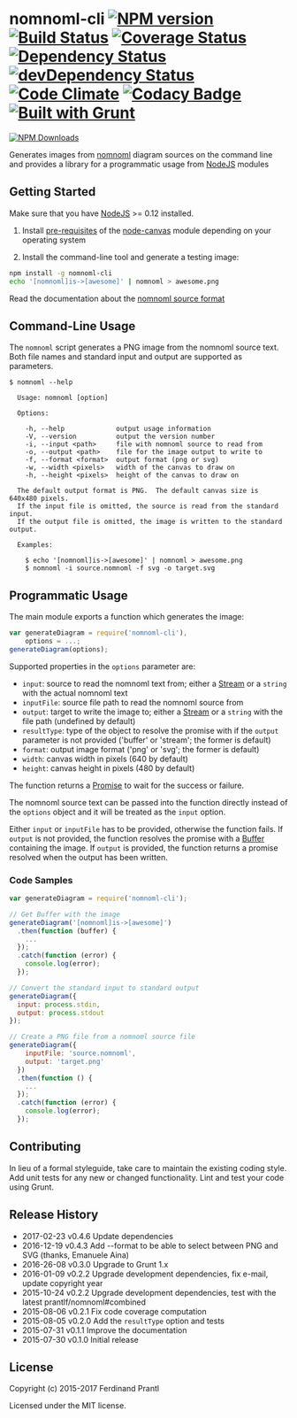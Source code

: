 # nomnoml-cli [![NPM version](https://badge.fury.io/js/nomnoml-cli.png)](http://badge.fury.io/js/nomnoml-cli) [![Build Status](https://travis-ci.org/prantlf/nomnoml-cli.png)](https://travis-ci.org/prantlf/nomnoml-cli) [![Coverage Status](https://coveralls.io/repos/prantlf/nomnoml-cli/badge.svg)](https://coveralls.io/r/prantlf/nomnoml-cli) [![Dependency Status](https://david-dm.org/prantlf/nomnoml-cli.svg)](https://david-dm.org/prantlf/nomnoml-cli) [![devDependency Status](https://david-dm.org/prantlf/nomnoml-cli/dev-status.svg)](https://david-dm.org/prantlf/nomnoml-cli#info=devDependencies) [![Code Climate](https://codeclimate.com/github/prantlf/nomnoml-cli/badges/gpa.svg)](https://codeclimate.com/github/prantlf/nomnoml-cli) [![Codacy Badge](https://www.codacy.com/project/badge/f3896e8dfa5342b8add12d50390edfcd)](https://www.codacy.com/public/prantlf/nomnoml-cli) [![Built with Grunt](https://cdn.gruntjs.com/builtwith.png)](http://gruntjs.com/)

[![NPM Downloads](https://nodei.co/npm/nomnoml-cli.png?downloads=true&stars=true)](https://www.npmjs.com/package/nomnoml-cli)

Generates images from [nomnoml](http://www.nomnoml.com/) diagram sources
on the command line and provides a library for a programmatic usage from
[NodeJS] modules

## Getting Started

Make sure that you have [NodeJS] >= 0.12 installed.

1. Install [pre-requisites](https://github.com/Automattic/node-canvas/wiki/_pages)
   of the [node-canvas](https://github.com/Automattic/node-canvas) module depending
   on your operating system

2. Install the command-line tool and generate a testing image:

```bash
npm install -g nomnoml-cli
echo '[nomnoml]is->[awesome]' | nomnoml > awesome.png
```

Read the documentation about the [nomnoml source format](https://github.com/skanaar/nomnoml#example)

## Command-Line Usage

The `nomnoml` script generates a PNG image from the nomnoml source text.
Both file names and standard input and output are supported as parameters.

```text
$ nomnoml --help

  Usage: nomnoml [option]

  Options:

    -h, --help             output usage information
    -V, --version          output the version number
    -i, --input <path>     file with nomnoml source to read from
    -o, --output <path>    file for the image output to write to
    -f, --format <format>  output format (png or svg)
    -w, --width <pixels>   width of the canvas to draw on
    -h, --height <pixels>  height of the canvas to draw on

  The default output format is PNG.  The default canvas size is 640x480 pixels.
  If the input file is omitted, the source is read from the standard input.
  If the output file is omitted, the image is written to the standard output.

  Examples:

    $ echo '[nomnoml]is->[awesome]' | nomnoml > awesome.png
    $ nomnoml -i source.nomnoml -f svg -o target.svg
```

## Programmatic Usage

The main module exports a function which generates the image:

```javascript
var generateDiagram = require('nomnoml-cli'),
    options = ...;
generateDiagram(options);
```

Supported properties in the `options` parameter are:

* `input`: source to read the nomnoml text from; either a [Stream] or a
    `string` with the actual nomnoml text
* `inputFile`: source file path to read the nomnoml source from
* `output`: target to write the image to; either a [Stream] or a `string`
    with the file path (undefined by default)
* `resultType`: type of the object to resolve the promise with if the
    `output` parameter is not provided ('buffer' or 'stream'; the former
    is default)
* `format`: output image format ('png' or 'svg'; the former is default)
* `width`: canvas width in pixels (640 by default)
* `height`: canvas height in pixels (480 by default)

The function returns a [Promise] to wait for the success or failure.

The nomnoml source text can be passed into the function directly instead
of the `options` object and it will be treated as the `input` option.

Either `input` or `inputFile` has to be provided, otherwise the function
fails.  If `output` is not provided, the function resolves the promise
with a [Buffer] containing the image.  If `output` is provided, the
function returns a promise resolved when the output has been written.

### Code Samples

```javascript
var generateDiagram = require('nomnoml-cli');

// Get Buffer with the image
generateDiagram('[nomnoml]is->[awesome]')
  .then(function (buffer) {
    ...
  });
  .catch(function (error) {
    console.log(error);
  });

// Convert the standard input to standard output
generateDiagram({
  input: process.stdin,
  output: process.stdout
});

// Create a PNG file from a nomnoml source file
generateDiagram({
    inputFile: 'source.nomnoml',
    output: 'target.png'
  })
  .then(function () {
    ...
  });
  .catch(function (error) {
    console.log(error);
  });
```

## Contributing

In lieu of a formal styleguide, take care to maintain the existing coding
style.  Add unit tests for any new or changed functionality. Lint and test
your code using Grunt.

## Release History

 * 2017-02-23   v0.4.6   Update dependencies
 * 2016-12-19   v0.4.3   Add --format to be able to select between PNG
                         and SVG (thanks, Emanuele Aina)
 * 2016-26-08   v0.3.0   Upgrade to Grunt 1.x
 * 2016-01-09   v0.2.2   Upgrade development dependencies, fix e-mail,
                         update copyright year
 * 2015-10-24   v0.2.2   Upgrade development dependencies, test with
                         the latest prantlf/nomnoml#combined
 * 2015-08-06   v0.2.1   Fix code coverage computation
 * 2015-08-05   v0.2.0   Add the `resultType` option and tests
 * 2015-07-31   v0.1.1   Improve the documentation
 * 2015-07-30   v0.1.0   Initial release

## License

Copyright (c) 2015-2017 Ferdinand Prantl

Licensed under the MIT license.

[Buffer]: https://nodejs.org/api/buffer.html
[NodeJS]: http://nodejs.org/
[Stream]: https://nodejs.org/api/stream.html
[Promise]: https://developer.mozilla.org/en-US/docs/Web/JavaScript/Reference/Global_Objects/Promise
